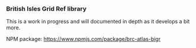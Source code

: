 ### British Isles Grid Ref library

This is a work in progress and will documented in depth as it develops a bit more.

NPM package: https://www.npmjs.com/package/brc-atlas-bigr